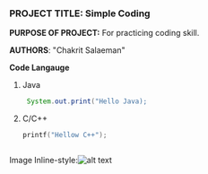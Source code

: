 ### **PROJECT TITLE:** Simple Coding
**PURPOSE OF PROJECT:** For practicing coding skill.

**AUTHORS**: "Chakrit Salaeman"

**Code Langauge**
1. Java
    ```Java
     System.out.print("Hello Java);

2. C/C++
    ```C
    printf("Hellow C++");



Image
Inline-style:![alt text](https://github.com/chakrits/Project/tree/master/Image/img1.png "Logo Title Text 1")